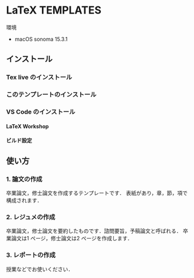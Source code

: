# LaTeX TEMPLATES
環境
- macOS sonoma 15.3.1

## インストール
### Tex live のインストール

### このテンプレートのインストール

### VS Code のインストール

#### LaTeX Workshop

#### ビルド設定


## 使い方
### 1. 論文の作成
卒業論文，修士論文を作成するテンプレートです．
表紙があり，章，節，項で構成されます．

### 2. レジュメの作成
卒業論文，修士論文を要約したものです．諮問要旨，予稿論文と呼ばれる．
卒業論文は1 ページ，修士論文は2 ページを作成します．

### 3. レポートの作成
授業などでお使いください．

